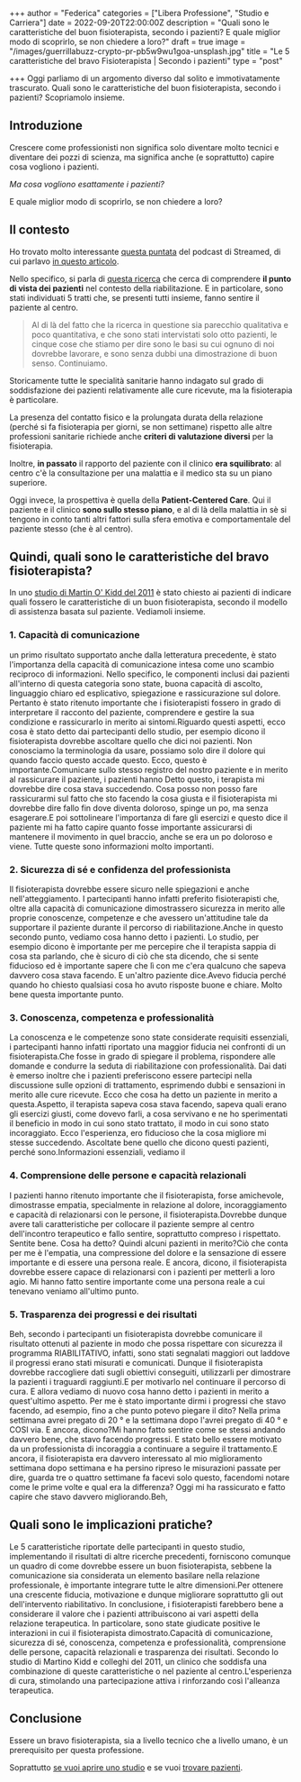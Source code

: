 +++
author = "Federica"
categories = ["Libera Professione", "Studio e Carriera"]
date = 2022-09-20T22:00:00Z
description = "Quali sono le caratteristiche del buon fisioterapista, secondo i pazienti? E quale miglior modo di scoprirlo, se non chiedere a loro?"
draft = true
image = "/images/guerrillabuzz-crypto-pr-pb5w9wu1goa-unsplash.jpg"
title = "Le 5 caratteristiche del bravo Fisioterapista | Secondo i pazienti"
type = "post"

+++
Oggi parliamo di un argomento diverso dal solito e immotivatamente trascurato. Quali sono le caratteristiche del buon fisioterapista, secondo i pazienti? Scopriamolo insieme.

## Introduzione

Crescere come professionisti non significa solo diventare molto tecnici e diventare dei pozzi di scienza, ma significa anche (e soprattutto) capire cosa vogliono i pazienti.

_Ma cosa vogliono esattamente i pazienti?_

E quale miglior modo di scoprirlo, se non chiedere a loro?

## Il contesto

Ho trovato molto interessante [questa puntata]() del podcast di Streamed, di cui parlavo [in questo articolo](https://fisioterapisti.org/come-ti-informi-dopo-la-laurea/ "Come ti informi dopo la laurea?").

Nello specifico, si parla di [questa ricerca](https://pubmed.ncbi.nlm.nih.gov/21497250/ "Patients' perspectives of patient-centredness as important in musculoskeletal physiotherapy interactions: a qualitative study") che cerca di comprendere **il punto di vista dei pazienti** nel contesto della riabilitazione. E in particolare, sono stati individuati 5 tratti che, se presenti tutti insieme, fanno sentire il paziente al centro.

> Al di là del fatto che la ricerca in questione sia parecchio qualitativa e poco quantitativa, e che sono stati intervistati solo otto pazienti, le cinque cose che stiamo per dire sono le basi su cui ognuno di noi dovrebbe lavorare, e sono senza dubbi una dimostrazione di buon senso. Continuiamo.

Storicamente tutte le specialità sanitarie hanno indagato sul grado di soddisfazione dei pazienti relativamente alle cure ricevute, ma la fisioterapia è particolare.

La presenza del contatto fisico e la prolungata durata della relazione (perché si fa fisioterapia per giorni, se non settimane) rispetto alle altre professioni sanitarie richiede anche **criteri di valutazione diversi** per la fisioterapia.

Inoltre, **in passato** il rapporto del paziente con il clinico **era squilibrato**: al centro c'è la consultazione per una malattia e il medico sta su un piano superiore.

Oggi invece, la prospettiva è quella della **Patient-Centered Care**. Qui il paziente e il clinico **sono sullo stesso piano**, e al di là della malattia in sè si tengono in conto tanti altri fattori sulla sfera emotiva e comportamentale del paziente stesso (che è al centro).

## Quindi, quali sono le caratteristiche del bravo fisioterapista?

In uno [studio di Martin O' Kidd del 2011](https://pubmed.ncbi.nlm.nih.gov/21497250/ "Patients' perspectives of patient-centredness as important in musculoskeletal physiotherapy interactions: a qualitative study ") è stato chiesto ai pazienti di indicare quali fossero le caratteristiche di un buon fisioterapista, secondo il modello di assistenza basata sul paziente. Vediamoli insieme.

### 1. Capacità di comunicazione

un primo risultato supportato anche dalla letteratura precedente, è stato l'importanza della capacità di comunicazione intesa come uno scambio reciproco di informazioni. Nello specifico, le componenti inclusi dai pazienti all'interno di questa categoria sono state, buona capacità di ascolto, linguaggio chiaro ed esplicativo, spiegazione e rassicurazione sul dolore. Pertanto è stato ritenuto importante che i fisioterapisti fossero in grado di interpretare il racconto del paziente, comprendere e gestire la sua condizione e rassicurarlo in merito ai sintomi.Riguardo questi aspetti, ecco cosa è stato detto dai partecipanti dello studio, per esempio dicono il fisioterapista dovrebbe ascoltare quello che dici noi pazienti. Non conosciamo la terminologia da usare, possiamo solo dire il dolore qui quando faccio questo accade questo. Ecco, questo è importante.Comunicare sullo stesso registro del nostro paziente e in merito al rassicurare il paziente, i pazienti hanno Detto questo, i terapista mi dovrebbe dire cosa stava succedendo. Cosa posso non posso fare rassicurarmi sul fatto che sto facendo la cosa giusta e il fisioterapista mi dovrebbe dire fallo fin dove diventa doloroso, spinge un po, ma senza esagerare.E poi sottolineare l'importanza di fare gli esercizi e questo dice il paziente mi ha fatto capire quanto fosse importante assicurarsi di mantenere il movimento in quel braccio, anche se era un po doloroso e viene. Tutte queste sono informazioni molto importanti.

### 2. Sicurezza di sé e confidenza del professionista

Il fisioterapista dovrebbe essere sicuro nelle spiegazioni e anche nell'atteggiamento. I partecipanti hanno infatti preferito fisioterapisti che, oltre alla capacità di comunicazione dimostrassero sicurezza in merito alle proprie conoscenze, competenze e che avessero un'attitudine tale da supportare il paziente durante il percorso di riabilitazione.Anche in questo secondo punto, vediamo cosa hanno detto i pazienti. Lo studio, per esempio dicono è importante per me percepire che il terapista sappia di cosa sta parlando, che è sicuro di ciò che sta dicendo, che si sente fiducioso ed è importante sapere che lì con me c'era qualcuno che sapeva davvero cosa stava facendo. E un'altro paziente dice.Avevo fiducia perché quando ho chiesto qualsiasi cosa ho avuto risposte buone e chiare. Molto bene questa importante punto.

### 3. Conoscenza, competenza e professionalità

La conoscenza e le competenze sono state considerate requisiti essenziali, i partecipanti hanno infatti riportato una maggior fiducia nei confronti di un fisioterapista.Che fosse in grado di spiegare il problema, rispondere alle domande e condurre la seduta di riabilitazione con professionalità. Dai dati è emerso inoltre che i pazienti preferiscono essere partecipi nella discussione sulle opzioni di trattamento, esprimendo dubbi e sensazioni in merito alle cure ricevute. Ecco che cosa ha detto un paziente in merito a questa.Aspetto, il terapista sapeva cosa stava facendo, sapeva quali erano gli esercizi giusti, come dovevo farli, a cosa servivano e ne ho sperimentati il beneficio in modo in cui sono stato trattato, il modo in cui sono stato incoraggiato. Ecco l'esperienza, ero fiducioso che la cosa migliore mi stesse succedendo. Ascoltate bene quello che dicono questi pazienti, perché sono.Informazioni essenziali, vediamo il

### 4. Comprensione delle persone e capacità relazionali

I pazienti hanno ritenuto importante che il fisioterapista, forse amichevole, dimostrasse empatia, specialmente in relazione al dolore, incoraggiamento e capacità di relazionarsi con le persone, il fisioterapista.Dovrebbe dunque avere tali caratteristiche per collocare il paziente sempre al centro dell'incontro terapeutico e fallo sentire, soprattutto compreso i rispettato. Sentite bene. Cosa ha detto? Quindi alcuni pazienti in merito?Ciò che conta per me è l'empatia, una compressione del dolore e la sensazione di essere importante e di essere una persona reale. E ancora, dicono, il fisioterapista dovrebbe essere capace di relazionarsi con i pazienti per metterli a loro agio. Mi hanno fatto sentire importante come una persona reale a cui tenevano veniamo all'ultimo punto.

### 5. Trasparenza dei progressi e dei risultati

Beh, secondo i partecipanti un fisioterapista dovrebbe comunicare il risultato ottenuti al paziente in modo che possa rispettare con sicurezza il programma RIABILITATIVO, infatti, sono stati segnalati maggiori out laddove il progressi erano stati misurati e comunicati. Dunque il fisioterapista dovrebbe raccogliere dati sugli obiettivi conseguiti, utilizzarli per dimostrare la pazienti i traguardi raggiunti.E per motivarlo nel continuare il percorso di cura. E allora vediamo di nuovo cosa hanno detto i pazienti in merito a quest'ultimo aspetto. Per me è stato importante dirmi i progressi che stavo facendo, ad esempio, fino a che punto potevo piegare il dito? Nella prima settimana avrei pregato di 20 ° e la settimana dopo l'avrei pregato di 40 ° e COSI via. E ancora, dicono?Mi hanno fatto sentire come se stessi andando davvero bene, che stavo facendo progressi. E stato bello essere motivato da un professionista di incoraggia a continuare a seguire il trattamento.E ancora, il fisioterapista era davvero interessato al mio miglioramento settimana dopo settimana e ha persino ripreso le misurazioni passate per dire, guarda tre o quattro settimane fa facevi solo questo, facendomi notare come le prime volte e qual era la differenza? Oggi mi ha rassicurato e fatto capire che stavo davvero migliorando.Beh,

## Quali sono le implicazioni pratiche?

Le 5 caratteristiche riportate delle partecipanti in questo studio, implementando il risultati di altre ricerche precedenti, forniscono comunque un quadro di come dovrebbe essere un buon fisioterapista, sebbene la comunicazione sia considerata un elemento basilare nella relazione professionale, è importante integrare tutte le altre dimensioni.Per ottenere una crescente fiducia, motivazione e dunque migliorare soprattutto gli out dell'intervento riabilitativo. In conclusione, i fisioterapisti farebbero bene a considerare il valore che i pazienti attribuiscono ai vari aspetti della relazione terapeutica. In particolare, sono state giudicate positive le interazioni in cui il fisioterapista dimostrato.Capacità di comunicazione, sicurezza di sé, conoscenza, competenza e professionalità, comprensione delle persone, capacità relazionali e trasparenza dei risultati. Secondo lo studio di Martino Kidd e colleghi del 2011, un clinico che soddisfa una combinazione di queste caratteristiche o nel paziente al centro.L'esperienza di cura, stimolando una partecipazione attiva i rinforzando così l'alleanza terapeutica.

## Conclusione

Essere un bravo fisioterapista, sia a livello tecnico che a livello umano, è un prerequisito per questa professione.

Soprattutto [se vuoi aprire uno studio](https://fisioterapisti.org/veloce-guida-su-come-aprire-uno-studio-di-fisioterapia-nel-2022/ "Veloce guida su come aprire uno studio di fisioterapia nel 2022") e se vuoi [trovare pazienti](https://fisioterapisti.org/da-dove-provengono-i-miei-pazienti-internet/ "Come trovare pazienti | Panoramica Internet").